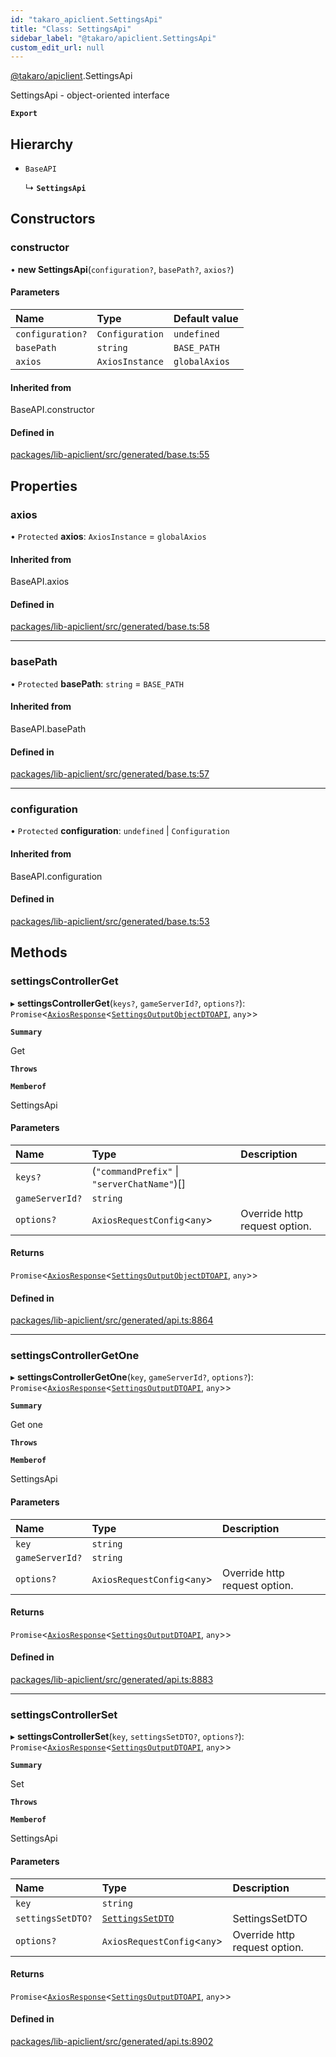 ```yaml
---
id: "takaro_apiclient.SettingsApi"
title: "Class: SettingsApi"
sidebar_label: "@takaro/apiclient.SettingsApi"
custom_edit_url: null
---
```


[@takaro/apiclient](../modules/takaro_apiclient.md).SettingsApi

SettingsApi - object-oriented interface

**`Export`**

## Hierarchy

- `BaseAPI`

  ↳ **`SettingsApi`**

## Constructors

### constructor

• **new SettingsApi**(`configuration?`, `basePath?`, `axios?`)

#### Parameters

| Name | Type | Default value |
| :------ | :------ | :------ |
| `configuration?` | `Configuration` | `undefined` |
| `basePath` | `string` | `BASE_PATH` |
| `axios` | `AxiosInstance` | `globalAxios` |

#### Inherited from

BaseAPI.constructor

#### Defined in

[packages/lib-apiclient/src/generated/base.ts:55](https://github.com/niekcandaele/Takaro/blob/91fb19b/packages/lib-apiclient/src/generated/base.ts#L55)

## Properties

### axios

• `Protected` **axios**: `AxiosInstance` = `globalAxios`

#### Inherited from

BaseAPI.axios

#### Defined in

[packages/lib-apiclient/src/generated/base.ts:58](https://github.com/niekcandaele/Takaro/blob/91fb19b/packages/lib-apiclient/src/generated/base.ts#L58)

___

### basePath

• `Protected` **basePath**: `string` = `BASE_PATH`

#### Inherited from

BaseAPI.basePath

#### Defined in

[packages/lib-apiclient/src/generated/base.ts:57](https://github.com/niekcandaele/Takaro/blob/91fb19b/packages/lib-apiclient/src/generated/base.ts#L57)

___

### configuration

• `Protected` **configuration**: `undefined` \| `Configuration`

#### Inherited from

BaseAPI.configuration

#### Defined in

[packages/lib-apiclient/src/generated/base.ts:53](https://github.com/niekcandaele/Takaro/blob/91fb19b/packages/lib-apiclient/src/generated/base.ts#L53)

## Methods

### settingsControllerGet

▸ **settingsControllerGet**(`keys?`, `gameServerId?`, `options?`): `Promise`<[`AxiosResponse`](../interfaces/takaro_apiclient.AxiosResponse.md)<[`SettingsOutputObjectDTOAPI`](../interfaces/takaro_apiclient.SettingsOutputObjectDTOAPI.md), `any`\>\>

**`Summary`**

Get

**`Throws`**

**`Memberof`**

SettingsApi

#### Parameters

| Name | Type | Description |
| :------ | :------ | :------ |
| `keys?` | (``"commandPrefix"`` \| ``"serverChatName"``)[] |  |
| `gameServerId?` | `string` |  |
| `options?` | `AxiosRequestConfig`<`any`\> | Override http request option. |

#### Returns

`Promise`<[`AxiosResponse`](../interfaces/takaro_apiclient.AxiosResponse.md)<[`SettingsOutputObjectDTOAPI`](../interfaces/takaro_apiclient.SettingsOutputObjectDTOAPI.md), `any`\>\>

#### Defined in

[packages/lib-apiclient/src/generated/api.ts:8864](https://github.com/niekcandaele/Takaro/blob/91fb19b/packages/lib-apiclient/src/generated/api.ts#L8864)

___

### settingsControllerGetOne

▸ **settingsControllerGetOne**(`key`, `gameServerId?`, `options?`): `Promise`<[`AxiosResponse`](../interfaces/takaro_apiclient.AxiosResponse.md)<[`SettingsOutputDTOAPI`](../interfaces/takaro_apiclient.SettingsOutputDTOAPI.md), `any`\>\>

**`Summary`**

Get one

**`Throws`**

**`Memberof`**

SettingsApi

#### Parameters

| Name | Type | Description |
| :------ | :------ | :------ |
| `key` | `string` |  |
| `gameServerId?` | `string` |  |
| `options?` | `AxiosRequestConfig`<`any`\> | Override http request option. |

#### Returns

`Promise`<[`AxiosResponse`](../interfaces/takaro_apiclient.AxiosResponse.md)<[`SettingsOutputDTOAPI`](../interfaces/takaro_apiclient.SettingsOutputDTOAPI.md), `any`\>\>

#### Defined in

[packages/lib-apiclient/src/generated/api.ts:8883](https://github.com/niekcandaele/Takaro/blob/91fb19b/packages/lib-apiclient/src/generated/api.ts#L8883)

___

### settingsControllerSet

▸ **settingsControllerSet**(`key`, `settingsSetDTO?`, `options?`): `Promise`<[`AxiosResponse`](../interfaces/takaro_apiclient.AxiosResponse.md)<[`SettingsOutputDTOAPI`](../interfaces/takaro_apiclient.SettingsOutputDTOAPI.md), `any`\>\>

**`Summary`**

Set

**`Throws`**

**`Memberof`**

SettingsApi

#### Parameters

| Name | Type | Description |
| :------ | :------ | :------ |
| `key` | `string` |  |
| `settingsSetDTO?` | [`SettingsSetDTO`](../interfaces/takaro_apiclient.SettingsSetDTO.md) | SettingsSetDTO |
| `options?` | `AxiosRequestConfig`<`any`\> | Override http request option. |

#### Returns

`Promise`<[`AxiosResponse`](../interfaces/takaro_apiclient.AxiosResponse.md)<[`SettingsOutputDTOAPI`](../interfaces/takaro_apiclient.SettingsOutputDTOAPI.md), `any`\>\>

#### Defined in

[packages/lib-apiclient/src/generated/api.ts:8902](https://github.com/niekcandaele/Takaro/blob/91fb19b/packages/lib-apiclient/src/generated/api.ts#L8902)
